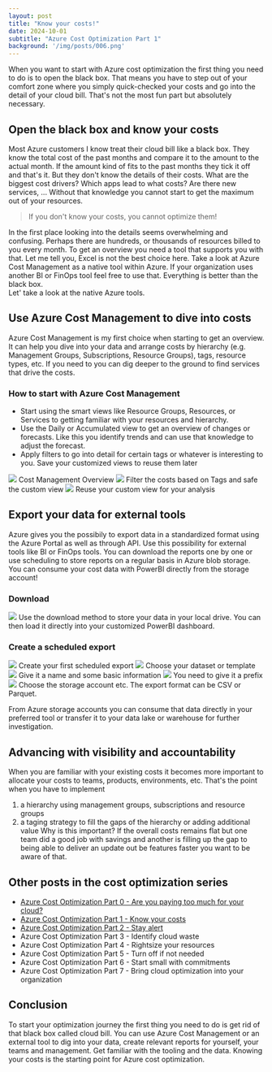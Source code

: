 ```yaml
---
layout: post
title: "Know your costs!"
date: 2024-10-01
subtitle: "Azure Cost Optimization Part 1"
background: '/img/posts/006.png'
---
```

When you want to start with Azure cost optimization the first thing you need to do is to open the black box. That means you have to step out of your comfort zone where you simply quick-checked your costs and go into the detail of your cloud bill. That's not the most fun part but absolutely necessary. 

## Open the black box and know your costs

Most Azure customers I know treat their cloud bill like a black box. They know the total cost of the past months and compare it to the amount to the actual month. If the amount kind of fits to the past months they tick it off and that's it. 
But they don't know the details of their costs. What are the biggest cost drivers? Which apps lead to what costs? Are there new services, ... Without that knowledge you cannot start to get the maximum out of your resources.  
> If you don't know your costs, you cannot optimize them!

In the first place looking into the details seems overwhelming and confusing. Perhaps there are hundreds, or thousands of resources billed to you every month. To get an overview you need a tool that supports you with that. Let me tell you, Excel is not the best choice here. Take a look at Azure Cost Management as a native tool within Azure. If your organization uses another BI or FinOps tool feel free to use that. Everything is better than the black box.  
Let' take a look at the native Azure tools.

## Use Azure Cost Management to dive into costs

Azure Cost Management is my first choice when starting to get an overview. It can help you dive into your data and arrange costs by hierarchy (e.g. Management Groups, Subscriptions, Resource Groups), tags, resource types, etc. If you need to you can  dig deeper to the ground to find services that drive the costs.  

### How to start with Azure Cost Management 

- Start using the smart views like Resource Groups, Resources, or Services to getting familiar with your resources and hierarchy.  
- Use the Daily or Accumulated view to get an overview of changes or forecasts. Like this you identify trends and can use that knowledge to adjust the forecast.
- Apply filters to go into detail for certain tags or whatever is interesting to you. Save your customized views to reuse them later

<img src="/img/posts/006.png" class="img-fluid"/>
Cost Management Overview

<img src="/img/posts/007.png" class="img-fluid"/>
Filter the costs based on Tags and safe the custom view

<img src="/img/posts/008.png" class="img-fluid"/>
Reuse your custom view for your analysis

## Export your data for external tools

Azure gives you the possibily to export data in a standardized format using the Azure Portal as well as through API. Use this possibility for external tools like BI or FinOps tools. You can download the reports one by one or use scheduling to store reports on a regular basis in Azure blob storage.  
You can consume your cost data with PowerBI directly from the storage account!

### Download

<img src="/img/posts/009.png" class="img-fluid"/>
Use the download method to store your data in your local drive.  You can then load it directly into your customized PowerBI dashboard. 

### Create a scheduled export

<img src="/img/posts/010.png" class="img-fluid"/>
Create your first scheduled export

<img src="/img/posts/011.png" class="img-fluid"/>
Choose your dataset or template

<img src="/img/posts/012.png" class="img-fluid"/>
Give it a name and some basic information

<img src="/img/posts/013.png" class="img-fluid"/>
You need to give it a prefix

<img src="/img/posts/013.png" class="img-fluid"/>
Choose the storage account etc. The export format can be CSV or Parquet. 

From Azure storage accounts you can consume that data directly in your preferred tool or transfer it to your data lake or warehouse for further investigation. 

## Advancing with visibility and accountability

When you are familiar with your existing costs it becomes more important to allocate your costs to teams, products, environments, etc. That's the point when you have to implement
1. a hierarchy using management groups, subscriptions and resource groups
2. a taging strategy to fill the gaps of the hierarchy or adding additional value
Why is this important? If the overall costs remains flat but one team did a good job with savings and another is filling up the gap  to being able to deliver an update out be features faster you want to be aware of that.

## Other posts in the cost optimization series

- [Azure Cost Optimization Part 0 - Are you paying too much for your cloud?](2024-09-25-are-you-paying-too-much-for-your-cloud.md)
- [Azure Cost Optimization Part 1 - Know your costs](2024-10-01-azure-cost-optimization-part-1-know-your-costs.md)
- [Azure Cost Optimization Part 2 - Stay alert](2024-10-14-azure-cost-optimization-part-2-stay-alert.md)
- Azure Cost Optimization Part 3 - Identify cloud waste 
- Azure Cost Optimization Part 4 - Rightsize your resources
- Azure Cost Optimization Part 5 - Turn off if not needed  
- Azure Cost Optimization Part 6 - Start small with commitments
- Azure Cost Optimization Part 7 - Bring cloud optimization into your organization 


## Conclusion

To start your optimization journey the first thing you need to do is get rid of that black box called cloud bill. You can use Azure Cost Management or an external tool to dig into your data, create relevant reports for yourself, your teams and management. Get familiar with the tooling and the data. Knowing your costs is the starting point for Azure cost optimization.